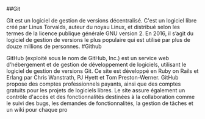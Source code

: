 ##Git


Git est un logiciel de gestion de versions décentralisé. C'est un logiciel libre créé par Linus Torvalds, auteur du noyau Linux, et distribué selon les termes de la licence publique générale GNU version 2. En 2016, il s’agit du logiciel de gestion de versions le plus populaire qui est utilisé par plus de douze millions de personnes.
#Github

GitHub (exploité sous le nom de GitHub, Inc.) est un service web d'hébergement et de gestion de développement de logiciels, utilisant le logiciel de gestion de versions Git. Ce site est développé en Ruby on Rails et Erlang par Chris Wanstrath, PJ Hyett et Tom Preston-Werner. GitHub propose des comptes professionnels payants, ainsi que des comptes gratuits pour les projets de logiciels libres. Le site assure également un contrôle d'accès et des fonctionnalités destinées à la collaboration comme le suivi des bugs, les demandes de fonctionnalités, la gestion de tâches et un wiki pour chaque pro        